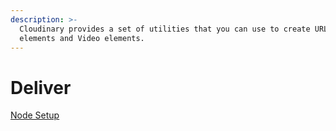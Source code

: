 ```yaml
---
description: >-
  Cloudinary provides a set of utilities that you can use to create URLs, Image
  elements and Video elements.
---
```


# Deliver





[Node Setup](./)


